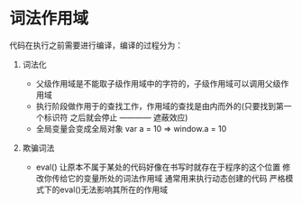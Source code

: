 # 词法作用域

代码在执行之前需要进行编译，编译的过程分为：
1. 词法化
    - 父级作用域是不能取子级作用域中的字符的，子级作用域可以调用父级作用域
    - 执行阶段做作用于的查找工作，作用域的查找是由内而外的(只要找到第一个标识符 之后就会停止 ———— 遮蔽效应)
    - 全局变量会变成全局对象 var a = 10 => window.a = 10

2. 欺骗词法
    - eval() 让原本不属于某处的代码好像在书写时就存在于程序的这个位置 修改你传给它的变量所处的词法作用域
        通常用来执行动态创建的代码
        严格模式下的eval()无法影响其所在的作用域